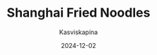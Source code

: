 ---
title: "Shang­hai Fried Noodles"
image: "https://vegaanibotti.lauravuo.me/2024/12/2024-12-02_small.png"
date: 2024-12-02
receipt_url: "https://kasviskapina.fi/reseptit/shanghai-fried-noodles"
author: "Kasviskapina"
---
